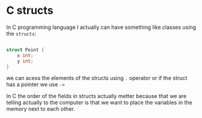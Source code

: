 # C structs

In C programming language I actually can have something like classes using the `structs`:

```c

struct Point {
    x int;
    y int; 
}

```

we can acess the elements of the structs using `.` operator or if the struct has a pointer we use `->`

In C the order of the fields in structs actually metter because that we are telling actually to the computer is that we want to place the variables in the memory next to each other.
